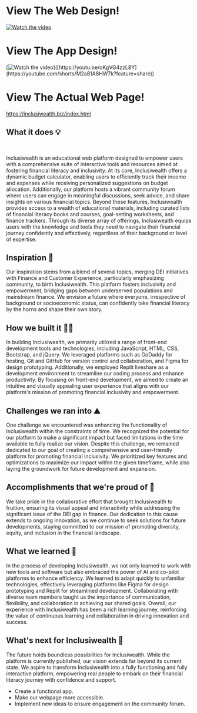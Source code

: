 # View The Web Design!
[![Watch the video](https://github.com/imanjs/InclusiWealth/assets/119751075/43256cf9-1f9f-451e-8b81-0dcd2db2e46f)](https://youtu.be/oKgVG4zzL8Y)
# View The App Design!
[![Watch the video]([https://github.com/imanjs/InclusiWealth/assets/119751075/43256cf9-1f9f-451e-8b81-0dcd2db2e46f](https://github.com/imanjs/InclusiWealth/assets/119751075/43a7a8bb-8e24-450e-ac70-57bd1aa08607))]([https://youtu.be/oKgVG4zzL8Y](https://youtube.com/shorts/M2a81A8HW7k?feature=share))

# View The Actual Web Page!
https://inclusiwealth.biz/index.html

## What it does 💡 
<br>

Inclusiwealth is an educational web platform designed to empower users with a comprehensive suite of interactive tools and resources aimed at fostering financial literacy and inclusivity. At its core, Inclusiwealth offers a dynamic budget calculator, enabling users to efficiently track their income and expenses while receiving personalized suggestions on budget allocation. Additionally, our platform hosts a vibrant community forum where users can engage in meaningful discussions, seek advice, and share insights on various financial topics. Beyond these features, Inclusiwealth provides access to a wealth of educational materials, including curated lists of financial literacy books and courses, goal-setting worksheets, and finance trackers. Through its diverse array of offerings, Inclusiwealth equips users with the knowledge and tools they need to navigate their financial journey confidently and effectively, regardless of their background or level of expertise.

## Inspiration 🚀 
Our inspiration stems from a blend of several topics, merging DEI initiatives with Finance and Customer Experience, particularly emphasizing community, to birth Inclusiwealth. This platform fosters inclusivity and empowerment, bridging gaps between underserved populations and mainstream finance. We envision a future where everyone, irrespective of background or socioeconomic status, can confidently take financial literacy by the horns and shape their own story.

## How we built it 👷‍♀️
In building Inclusiwealth, we primarily utilized a range of front-end development tools and technologies, including JavaScript, HTML, CSS, Bootstrap, and jQuery. We leveraged platforms such as GoDaddy for hosting, Git and GitHub for version control and collaboration, and Figma for design prototyping. Additionally, we employed Replit liveshare as a development environment to streamline our coding process and enhance productivity. By focusing on front-end development, we aimed to create an intuitive and visually appealing user experience that aligns with our platform's mission of promoting financial inclusivity and empowerment.

## Challenges we ran into ⛰️
One challenge we encountered was enhancing the functionality of Inclusiwealth within the constraints of time. We recognized the potential for our platform to make a significant impact but faced limitations in the time available to fully realize our vision. Despite this challenge, we remained dedicated to our goal of creating a comprehensive and user-friendly platform for promoting financial inclusivity. We prioritized key features and optimizations to maximize our impact within the given timeframe, while also laying the groundwork for future development and expansion.

## Accomplishments that we're proud of 🥇
We take pride in the collaborative effort that brought Inclusiwealth to fruition, ensuring its visual appeal and interactivity while addressing the significant issue of the DEI gap in finance. Our dedication to this cause extends to ongoing innovation, as we continue to seek solutions for future developments, staying committed to our mission of promoting diversity, equity, and inclusion in the financial landscape.

## What we learned 💭
In the process of developing Inclusiwealth, we not only learned to work with new tools and software but also embraced the power of AI and co-pilot platforms to enhance efficiency. We learned to adapt quickly to unfamiliar technologies, effectively leveraging platforms like Figma for design prototyping and Replit for streamlined development. Collaborating with diverse team members taught us the importance of communication, flexibility, and collaboration in achieving our shared goals. Overall, our experience with Inclusiwealth has been a rich learning journey, reinforcing the value of continuous learning and collaboration in driving innovation and success.

## What's next for Inclusiwealth 🔮
The future holds boundless possibilities for Inclusiwealth. While the platform is currently published, our vision extends far beyond its current state. We aspire to transform Inclusiwealth into a fully functioning and fully interactive platform, empowering real people to embark on their financial literacy journey with confidence and support.
- Create a functional app.
- Make our webpage more accessible.
- Implement new ideas to ensure engagement on the community forum.
